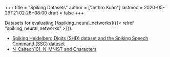 +++
title = "Spiking Datasets"
author = ["Jethro Kuan"]
lastmod = 2020-05-29T21:02:28+08:00
draft = false
+++

Datasets for evaluating [§spiking\_neural\_networks]({{< relref "spiking_neural_networks" >}}).

- [Spiking Heidelberg Digits (SHD) dataset and the Spiking Speech Command (SSC) dataset](https://compneuro.net/)
- [N-Caltech101, N-MNIST and Characters](https://www.garrickorchard.com/datasets)
